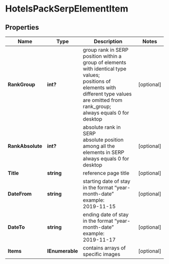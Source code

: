 # HotelsPackSerpElementItem


## Properties

| Name | Type | Description | Notes |
|------------ | ------------- | ------------- | -------------|
**RankGroup** | **int?** | group rank in SERP<br>position within a group of elements with identical type values;<br>positions of elements with different type values are omitted from rank_group;<br>always equals 0 for desktop |[optional]|
**RankAbsolute** | **int?** | absolute rank in SERP<br>absolute position among all the elements in SERP<br>always equals 0 for desktop |[optional]|
**Title** | **string** | reference page title |[optional]|
**DateFrom** | **string** | starting date of stay<br>in the format “year-month-date”<br>example:<br>2019-11-15 |[optional]|
**DateTo** | **string** | ending date of stay<br>in the format “year-month-date”<br>example:<br>2019-11-17 |[optional]|
**Items** | **IEnumerable<HotelsPackElement>** | contains arrays of specific images |[optional]|